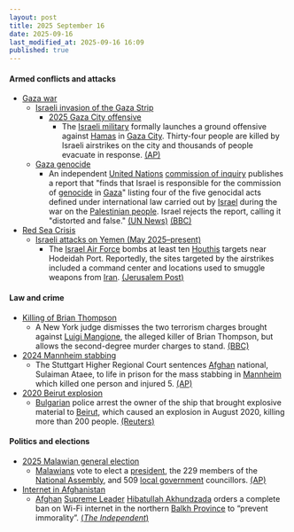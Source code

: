 ```yaml
---
layout: post
title: 2025 September 16
date: 2025-09-16
last_modified_at: 2025-09-16 16:09
published: true
---
```



#### Armed conflicts and attacks

* [Gaza war](https://en.wikipedia.org/wiki/Gaza_war "Gaza war")
  * [Israeli invasion of the Gaza Strip](https://en.wikipedia.org/wiki/Israeli_invasion_of_the_Gaza_Strip "Israeli invasion of the Gaza Strip")
    * [2025 Gaza City offensive](https://en.wikipedia.org/wiki/2025_Gaza_City_offensive "2025 Gaza City offensive")
      * The [Israeli military](https://en.wikipedia.org/wiki/Israel_Defense_Forces "Israel Defense Forces") formally launches a ground offensive against [Hamas](https://en.wikipedia.org/wiki/Hamas "Hamas") in [Gaza City](https://en.wikipedia.org/wiki/Gaza_City "Gaza City"). Thirty-four people are killed by Israeli airstrikes on the city and thousands of people evacuate in response. [(AP)](https://apnews.com/article/israel-hamas-wars-09-16-2025-bfd8d7c9f75a9da3e101fb3c8cf6c518)
  * [Gaza genocide](https://en.wikipedia.org/wiki/Gaza_genocide "Gaza genocide")
    * An independent [United Nations](https://en.wikipedia.org/wiki/United_Nations "United Nations") [commission of inquiry](https://en.wikipedia.org/wiki/Independent_International_Commission_of_Inquiry_on_the_Occupied_Palestinian_Territory "Independent International Commission of Inquiry on the Occupied Palestinian Territory") publishes a report that "finds that Israel is responsible for the commission of [genocide](https://en.wikipedia.org/wiki/Genocide "Genocide") in [Gaza](https://en.wikipedia.org/wiki/Gaza_Strip "Gaza Strip")" listing four of the five genocidal acts defined under international law carried out by [Israel](https://en.wikipedia.org/wiki/Israel "Israel") during the war on the [Palestinian people](https://en.wikipedia.org/wiki/Palestinian_people "Palestinian people"). Israel rejects the report, calling it "distorted and false." [(UN News)](https://news.un.org/en/story/2025/09/1165856) [(BBC)](https://www.bbc.com/news/articles/c8641wv0n4go)
* [Red Sea Crisis](https://en.wikipedia.org/wiki/Red_Sea_Crisis "Red Sea Crisis")
  * [Israeli attacks on Yemen (May 2025–present)](https://en.wikipedia.org/wiki/Israeli_attacks_on_Yemen_%28May_2025%E2%80%93present%29 "Israeli attacks on Yemen (May 2025–present)")
    * The [Israel Air Force](https://en.wikipedia.org/wiki/Israel_Air_Force "Israel Air Force") bombs at least ten [Houthis](https://en.wikipedia.org/wiki/Houthi "Houthi") targets near Hodeidah Port. Reportedly, the sites targeted by the airstrikes included a command center and locations used to smuggle weapons from [Iran](https://en.wikipedia.org/wiki/Iran "Iran"). [(Jerusalem Post)](https://www.jpost.com/israel-news/defense-news/article-867640)

#### Law and crime

* [Killing of Brian Thompson](https://en.wikipedia.org/wiki/Killing_of_Brian_Thompson "Killing of Brian Thompson")
  * A New York judge dismisses the two terrorism charges brought against [Luigi Mangione](https://en.wikipedia.org/wiki/Luigi_Mangione "Luigi Mangione"), the alleged killer of Brian Thompson, but allows the second-degree murder charges to stand. [(BBC)](https://www.bbc.com/news/articles/cj4y2p8qq5qo)
* [2024 Mannheim stabbing](https://en.wikipedia.org/wiki/2024_Mannheim_stabbing "2024 Mannheim stabbing")
  * The Stuttgart Higher Regional Court sentences [Afghan](https://en.wikipedia.org/wiki/Afghanistan "Afghanistan") national, Sulaiman Ataee, to life in prison for the mass stabbing in [Mannheim](https://en.wikipedia.org/wiki/Mannheim "Mannheim") which killed one person and injured 5. [(AP)](https://apnews.com/article/germany-police-killing-mannheim-verdict-ebe0777ce0b6313d5026755830129fd1)
* [2020 Beirut explosion](https://en.wikipedia.org/wiki/2020_Beirut_explosion "2020 Beirut explosion")
  * [Bulgarian](https://en.wikipedia.org/wiki/Bulgaria "Bulgaria") police arrest the owner of the ship that brought explosive material to [Beirut](https://en.wikipedia.org/wiki/Beirut "Beirut"), which caused an explosion in August 2020, killing more than 200 people. [(Reuters)](https://www.reuters.com/world/middle-east/bulgaria-arrests-russian-shipowner-relation-deadly-2020-beirut-blast-2025-09-16/)

#### Politics and elections

* [2025 Malawian general election](https://en.wikipedia.org/wiki/2025_Malawian_general_election "2025 Malawian general election")
  * [Malawians](https://en.wikipedia.org/wiki/Malawi "Malawi") vote to elect a [president](https://en.wikipedia.org/wiki/President_of_Malawi "President of Malawi"), the 229 members of the [National Assembly](https://en.wikipedia.org/wiki/National_Assembly_%28Malawi%29 "National Assembly (Malawi)"), and 509 [local government](https://en.wikipedia.org/wiki/Politics_of_Malawi#Local_government "Politics of Malawi") councillors. [(AP)](https://apnews.com/article/election-malawi-president-parliament-africa-chakwera-397aa544946efd6e1dfc0258d406bfdf)
* [Internet in Afghanistan](https://en.wikipedia.org/wiki/Internet_in_Afghanistan "Internet in Afghanistan")
  * [Afghan](https://en.wikipedia.org/wiki/Afghanistan "Afghanistan") [Supreme Leader](https://en.wikipedia.org/wiki/Supreme_Leader_of_Afghanistan "Supreme Leader of Afghanistan") [Hibatullah Akhundzada](https://en.wikipedia.org/wiki/Hibatullah_Akhundzada "Hibatullah Akhundzada") orders a complete ban on Wi-Fi internet in the northern [Balkh Province](https://en.wikipedia.org/wiki/Balkh_Province "Balkh Province") to “prevent immorality”. [(*The Independent*)](https://www.independent.co.uk/news/taliban-balkh-afghan-jalalabad-b2827557.html)
